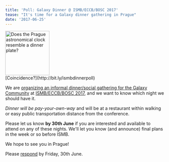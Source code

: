 ```yaml
---
title: 'Poll: Galaxy Dinner @ ISMB/ECCB/BOSC 2017'
tease: "It's time for a Galaxy dinner gathering in Prague"
date: '2017-06-25'
---
```


<div class="right"><a href="http://bit.ly/ismbdinnerpoll"><img src="/news/2017-06-ismb-dinner-poll/coincidence.gif" alt="Does the Prague astronomical clock resemble a dinner plate?"  width="140" /></a>
<div class="center">[Coincidence?](http://bit.ly/ismbdinnerpoll)</div>
</div>

We are [organizing an informal dinner/social gathering for the Galaxy Community](http://bit.ly/ismbdinnerpoll) at [ISMB/ECCB/BOSC 2017](/events/2017-ismb-bosc/), and we want to know which night we should have it.

*Dinner will be pay-your-own-way* and will be at a restaurant within walking or easy public transportation distance from the conference.

Please let us know **by 30th June** if you are interested and available to attend on any of these nights.  We'll let you know (and announce) final plans in the week or so before ISMB.

We hope to see you in Prague!  

Please [respond](http://bit.ly/ismbdinnerpoll) by Friday, 30th June.

